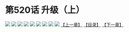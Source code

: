 # 第520话 升级（上）
![](https://mhpic.xiaomingtaiji.net/comic/D/斗破苍穹拆分版/520话/1.jpg-zymk.middle.webp)
![](https://mhpic.xiaomingtaiji.net/comic/D/斗破苍穹拆分版/520话/2.jpg-zymk.middle.webp)
![](https://mhpic.xiaomingtaiji.net/comic/D/斗破苍穹拆分版/520话/3.jpg-zymk.middle.webp)
![](https://mhpic.xiaomingtaiji.net/comic/D/斗破苍穹拆分版/520话/4.jpg-zymk.middle.webp)
![](https://mhpic.xiaomingtaiji.net/comic/D/斗破苍穹拆分版/520话/5.jpg-zymk.middle.webp)
![](https://mhpic.xiaomingtaiji.net/comic/D/斗破苍穹拆分版/520话/6.jpg-zymk.middle.webp)
![](https://mhpic.xiaomingtaiji.net/comic/D/斗破苍穹拆分版/520话/7.jpg-zymk.middle.webp)
![](https://mhpic.xiaomingtaiji.net/comic/D/斗破苍穹拆分版/520话/8.jpg-zymk.middle.webp)
![](https://mhpic.xiaomingtaiji.net/comic/D/斗破苍穹拆分版/520话/9.jpg-zymk.middle.webp)
[【上一章】](./519.md)
[【目录】](./README.md)
[【下一章】](./521.md)
